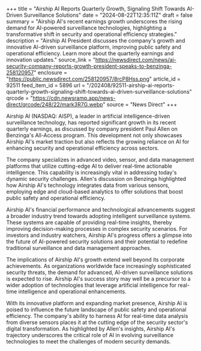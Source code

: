 +++
title = "Airship AI Reports Quarterly Growth, Signaling Shift Towards AI-Driven Surveillance Solutions"
date = "2024-08-22T12:35:11Z"
draft = false
summary = "Airship AI's recent earnings growth underscores the rising demand for AI-powered surveillance technologies, highlighting a transformative shift in security and operational efficiency strategies."
description = "Airship AI President discusses the company's growth and innovative AI-driven surveillance platform, improving public safety and operational efficiency. Learn more about the quarterly earnings and innovation updates."
source_link = "https://newsdirect.com/news/ai-security-company-reports-growth-president-speaks-to-benzinga-258120957"
enclosure = "https://public.newsdirect.com/258120957/8rcP8Hss.png"
article_id = 92511
feed_item_id = 5896
url = "/202408/92511-airship-ai-reports-quarterly-growth-signaling-shift-towards-ai-driven-surveillance-solutions"
qrcode = "https://cdn.newsramp.app/news-direct/qrcode/248/22/mark3R7G.webp"
source = "News Direct"
+++

<p>Airship AI (NASDAQ: AISP), a leader in artificial intelligence-driven surveillance technology, has reported significant growth in its recent quarterly earnings, as discussed by company president Paul Allen on Benzinga's All-Access program. This development not only showcases Airship AI's market traction but also reflects the growing reliance on AI for enhancing security and operational efficiency across sectors.</p><p>The company specializes in advanced video, sensor, and data management platforms that utilize cutting-edge AI to deliver real-time actionable intelligence. This capability is increasingly vital in addressing today's dynamic security challenges. Allen's discussion on Benzinga highlighted how Airship AI's technology integrates data from various sensors, employing edge and cloud-based analytics to offer solutions that boost public safety and operational efficiency.</p><p>Airship AI's financial performance and technological advancements suggest a broader industry trend towards adopting intelligent surveillance systems. These systems are capable of providing real-time insights, thereby improving decision-making processes in complex security scenarios. For investors and industry watchers, Airship AI's progress offers a glimpse into the future of AI-powered security solutions and their potential to redefine traditional surveillance and data management approaches.</p><p>The implications of Airship AI's growth extend well beyond its corporate achievements. As organizations worldwide face increasingly sophisticated security threats, the demand for advanced, AI-driven surveillance solutions is expected to rise. Airship AI's success story may well be a precursor to a wider adoption of technologies that leverage artificial intelligence for real-time intelligence and operational enhancements.</p><p>With its innovative platform and expanding market presence, Airship AI is poised to influence the future landscape of public safety and operational efficiency. The company's ability to harness AI for real-time data analysis from diverse sensors places it at the cutting edge of the security sector's digital transformation. As highlighted by Allen's insights, Airship AI's trajectory underscores the critical role of AI in evolving surveillance technologies to meet the challenges of modern security demands.</p>